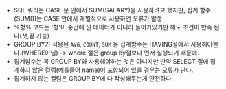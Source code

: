- SQL 쿼리는 CASE 문 안에서 SUM(SALARY)을 사용하려고 했지만, 집계 함수(SUM())는 CASE 안에서 개별적으로 사용하면 오류가 발생
- %형% 코드는 '형'이 중간에 낀 데이터가 아니라 들어가있기만 해도 조건이 만족 된다(첫,끝 가능)
- GROUP BY가 적용된 `AVG`, `COUNT`, `SUM` 등 집계함수는 HAVING절에서 사용해야한다.(WHERE아님)
	-> where 절은 group by절보다 먼저 실행되기 때문에. 
- 집계함수는 꼭 GROUP BY와 사용해야하는 것은 아니지만 만약 SELECT 절에 집계하지 않은 컬럼(예를들어 name)이 포함되어 있을 경우는 오류가 난다.
- 집계하지 않는 컬럼은 GROUP BY에 다 작성해두는게 안전하다.

